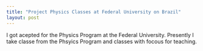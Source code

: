 ```yaml
---
title: "Project Physics Classes at Federal University on Brazil"
layout: post
---
```

 
I got acepted for the Physics Program at the Federal University. Presently I take classe from the Phsyics Program and classes with focous for teaching.
